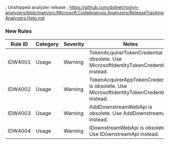; Unshipped analyzer release
; https://github.com/dotnet/roslyn-analyzers/blob/main/src/Microsoft.CodeAnalysis.Analyzers/ReleaseTrackingAnalyzers.Help.md

### New Rules

Rule ID | Category | Severity | Notes
--------|----------|----------|-------
IDW4001 | Usage | Warning | TokenAcquirerTokenCredential is obsolete. Use MicrosoftIdentityTokenCredential instead.
IDW4002 | Usage | Warning | TokenAcquirerAppTokenCredential is obsolete. Use MicrosoftIdentityTokenCredential instead.
IDW4003 | Usage | Warning | AddDownstreamWebApi is obsolete. Use AddDownstreamApi instead.
IDW4004 | Usage | Warning | IDownstreamWebApi is obsolete. Use IDownstreamApi instead.
